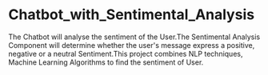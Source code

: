 # Chatbot_with_Sentimental_Analysis
The Chatbot will analyse the sentiment of the User.The Sentimental Analysis Component will determine whether the user's message express a positive, negative or a neutral Sentiment.This project combines NLP techniques, Machine Learning Algorithms to find the sentiment of User.
